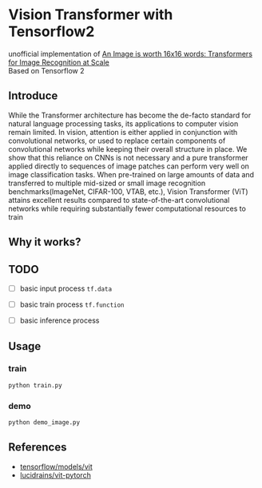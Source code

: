# Vision Transformer with Tensorflow2
unofficial implementation of [An Image is worth 16x16 words: Transformers for Image Recognition at Scale](https://arxiv.org/pdf/2010.11929v2.pdf) <br>
Based on Tensorflow 2

## Introduce
While the Transformer architecture has become the de-facto standard for natural language processing tasks, its applications to computer vision remain limited. In vision, attention is either applied in conjunction with convolutional networks, or used to replace certain components of convolutional networks while keeping their overall structure in place. We show that this reliance on CNNs is not necessary and a pure transformer applied directly to sequences of image patches can perform very well on image classification tasks. When pre-trained on large amounts of data and transferred to multiple mid-sized or small image recognition benchmarks(ImageNet, CIFAR-100, VTAB, etc.), Vision Transformer (ViT) attains excellent results compared to state-of-the-art convolutional networks while requiring substantially fewer computational resources to train

## Why it works?

## TODO
- [ ] basic input process `tf.data`
- [ ] basic train process `tf.function`
- [ ] basic inference process


## Usage

### train
```python
python train.py
```

### demo
```python
python demo_image.py
```

## References
- [tensorflow/models/vit](https://github.com/tensorflow/models/blob/master/official/projects/vit/modeling/vit.py)
- [lucidrains/vit-pytorch](https://github.com/lucidrains/vit-pytorch/blob/main/vit_pytorch/vit.py)
